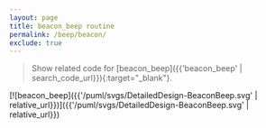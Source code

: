 ```yaml
---
layout: page
title: beacon_beep routine
permalink: /beep/beacon/
exclude: true
---
```


> Show related code for [beacon_beep]({{'beacon_beep' | search_code_url}}){:target="_blank"}.

[![beacon_beep]({{'/puml/svgs/DetailedDesign-BeaconBeep.svg' | relative_url}})]({{'/puml/svgs/DetailedDesign-BeaconBeep.svg' | relative_url}})
